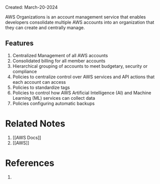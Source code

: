 Created: March-20-2024

AWS Organizations is an account management service that enables developers consolidate multiple AWS accounts into an organization that they can create and centrally manage.
## Features

1. Centralized Management of all AWS accounts
2. Consolidated billing for all member accounts
3. Hierarchical grouping of accounts to meet budgetary, security or compliance
4. Policies to centralize control over AWS services and API actions that each account can access
5. Policies to standardize tags
6. Policies to control how AWS Artificial Intelligence (AI) and Machine Learning (ML) services can collect data
7. Policies configuring automatic backups

# Related Notes

1. [[AWS Docs]]
2. [[AWS]]
# References

1. 